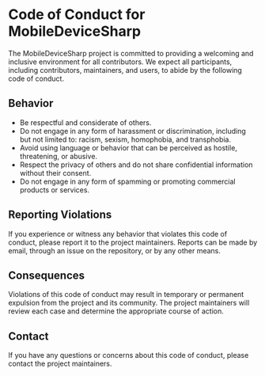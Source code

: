 # Code of Conduct for MobileDeviceSharp

The MobileDeviceSharp project is committed to providing a welcoming and inclusive environment for all contributors. We expect all participants, including contributors, maintainers, and users, to abide by the following code of conduct.

## Behavior

- Be respectful and considerate of others.
- Do not engage in any form of harassment or discrimination, including but not limited to: racism, sexism, homophobia, and transphobia.
- Avoid using language or behavior that can be perceived as hostile, threatening, or abusive.
- Respect the privacy of others and do not share confidential information without their consent.
- Do not engage in any form of spamming or promoting commercial products or services.

## Reporting Violations

If you experience or witness any behavior that violates this code of conduct, please report it to the project maintainers. Reports can be made by email, through an issue on the repository, or by any other means.

## Consequences

Violations of this code of conduct may result in temporary or permanent expulsion from the project and its community. The project maintainers will review each case and determine the appropriate course of action.

## Contact

If you have any questions or concerns about this code of conduct, please contact the project maintainers.

